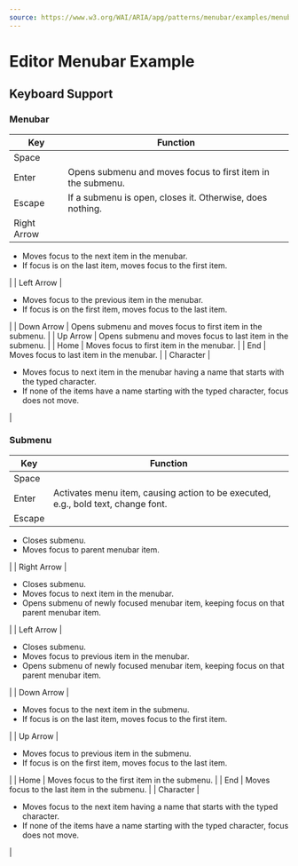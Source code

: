 ```yaml
---
source: https://www.w3.org/WAI/ARIA/apg/patterns/menubar/examples/menubar-editor/
---
```

Editor Menubar Example
======================

Keyboard Support
----------------

### Menubar

| Key | Function |
| --- | --- |
| Space  
Enter | Opens submenu and moves focus to first item in the submenu. |
| Escape | If a submenu is open, closes it. Otherwise, does nothing. |
| Right Arrow | 
*   Moves focus to the next item in the menubar.
*   If focus is on the last item, moves focus to the first item.

 |
| Left Arrow | 

*   Moves focus to the previous item in the menubar.
*   If focus is on the first item, moves focus to the last item.

 |
| Down Arrow | Opens submenu and moves focus to first item in the submenu. |
| Up Arrow | Opens submenu and moves focus to last item in the submenu. |
| Home | Moves focus to first item in the menubar. |
| End | Moves focus to last item in the menubar. |
| Character | 

*   Moves focus to next item in the menubar having a name that starts with the typed character.
*   If none of the items have a name starting with the typed character, focus does not move.

 |

### Submenu

| Key | Function |
| --- | --- |
| Space  
Enter | Activates menu item, causing action to be executed, e.g., bold text, change font. |
| Escape | 
*   Closes submenu.
*   Moves focus to parent menubar item.

 |
| Right Arrow | 

*   Closes submenu.
*   Moves focus to next item in the menubar.
*   Opens submenu of newly focused menubar item, keeping focus on that parent menubar item.

 |
| Left Arrow | 

*   Closes submenu.
*   Moves focus to previous item in the menubar.
*   Opens submenu of newly focused menubar item, keeping focus on that parent menubar item.

 |
| Down Arrow | 

*   Moves focus to the next item in the submenu.
*   If focus is on the last item, moves focus to the first item.

 |
| Up Arrow | 

*   Moves focus to previous item in the submenu.
*   If focus is on the first item, moves focus to the last item.

 |
| Home | Moves focus to the first item in the submenu. |
| End | Moves focus to the last item in the submenu. |
| Character | 

*   Moves focus to the next item having a name that starts with the typed character.
*   If none of the items have a name starting with the typed character, focus does not move.

 |
